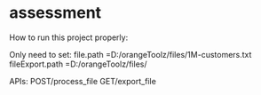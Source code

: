 # assessment
How to run this project properly:

Only need to set:
file.path                =D:/orangeToolz/files/1M-customers.txt   
fileExport.path          =D:/orangeToolz/files/

APIs:
POST/process_file
GET/export_file
